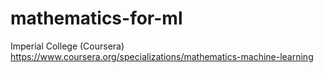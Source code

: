 # mathematics-for-ml
Imperial College (Coursera) https://www.coursera.org/specializations/mathematics-machine-learning
